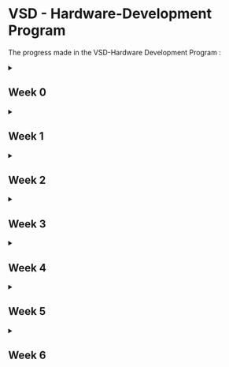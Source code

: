 # VSD - Hardware-Development Program
The progress made in the VSD-Hardware Development Program :
<details>
     <summary>
          <h2 id = 'Week 0'>Week 0</h2>
     </summary>
     Installation in UBUNTU
     <h3>System Information</h3>
     <ol>
          <li>OS: Ubuntu 22.04<br></li>
          <li>RAM: 8 GB<br></li>
          <li>Storage: 40 GB<br></li>
     </ol>
     <h3>Yosys</h3>
     Commands to install Yosys are as follows:
     
     ```
     sudo apt-get update
     git clone https://github.com/YosysHQ/yosys.git
     cd yosys
     sudo apt install make
     sudo apt-get install build-essential clang bison flex \
               libreadline-dev gawk tcl-dev libffi-dev git \
               graphviz xdot pkg-config python3 libboost-system-dev \
               libboost-python-dev libboost-filesystem-dev zlib1g-dev
     make config-gcc
     make 
     sudo make install
     ```

Successful installation of Yosys:
![yosys](https://github.com/SRINETHIR/Hardware-Design/assets/141196086/e9448497-7562-479f-b50e-dd6982d35ef0) 

<h3>GTKWave</h3>
Commands to install GTKWave are as follows:

```
sudo apt-get update
sudo apt install gtkwave
```

Successful installation of Gtkwave:
![GTKwave](https://github.com/SRINETHIR/Hardware-Design/assets/141196086/8808c5c5-11b5-448b-956a-29be9d0e0950)


<h3>iverilog</h3>
Commands to install iverilog are as follows:

```
sudo apt-get update
sudo apt-get install iverilog
```

Successful installation of iverilog:
![iverilog](https://github.com/SRINETHIR/Hardware-Design/assets/141196086/5835b475-6784-426a-aefa-0f1f47c2b5b8)

</details>

<details>
     <summary>
          <h2 id = 'Week 1'>Week 1</h2>
     </summary>
     <h3>Day 1</h3>
     
____

Stimulation of a 2x1 MUX using iverilog and synthesis of the MUX is done using Yosys. The simulation results of the MUX is plotted with a tool called gtkwave. Gtkwave tools use the vcd (value changing dump) file to get the simulation results.
<details>
     <summary>
          <h4 id = 'Simulation'>Simulation</h4>
     </summary>
     
Commands to simulate the RTL Design and plot it
     
     
```
iverilog  <name of verilog file: good_mux.v> <Name of the test bench: tb_good_mux.v>
./a.out
gtkwave <Nmae of vcd file: tb_good_mux.vcd>
```

<h4>iverilog</h4>

![1_good_mux_iverilog](https://github.com/SRINETHIR/Hardware-Design/assets/141196086/72636cbd-8991-42b1-a415-6faf9854598e)

<h4>gtkwave</h4>

![2_good_mux_gtkwave](https://github.com/SRINETHIR/Hardware-Design/assets/141196086/256eb1a8-8b87-4e63-9669-5dd08749d3e9)

</details>

<details>
     <summary>
          <h4 id = 'Synthesis'>Synthesis</h4>
     </summary>

<h4>Synthesis using Yosys</h4>
Yosys is a synthesizer used to convert the RTL Design to a netlist.<br>
Commands to synthesize and generate the netlist.

```
read_liberty -lib <path to .lib file>
read_verilog <Verilog file name>
synth -top <module name that has to be synthesised>
abc -liberty <path to .lib file>
```

Synthesized design of the good mux

![3_logic design good mux](https://github.com/SRINETHIR/Hardware-Design/assets/141196086/4c5bb1c7-cd8f-44f0-a31a-32185190d91c)

Commands to generate the netlist of good mux

```
write_verilog <name of the netlist to be generated.v>
write_verilog -noattr <name of the netlist to be generated.v>
```

![4_netlist good mux](https://github.com/SRINETHIR/Hardware-Design/assets/141196086/7e9bb20d-2b28-4fbd-9b08-d78a98e7c58f)

</details>

<h3>Day 2</h3>

____

Synthesis of multimodule file – with 2 submodules.<br><br>
Synthesis is important at the submodule level for 2 major reasons:
<ol>
          <li>When there is a presence of multiple instantiations of the same component, then the module is synthesized a single time and replicated multiple times in the top and need not be synthesized multiple times. Hence, this helps to save time.<br></li>
          <li>Dive and conquer – A massive device is divided into small units and given to the synthesizer tool which gives out the optimized netlist which is then placed together on the top layer. <br></li>
 </ol>

Hierarchical design – the design is constituted of submodules and the hierarchy is preserved

<details>
     <summary>
          <h4 id = 'Synthesis of Multiple Modules'> Synthesis of Multiple Modules <h4>
     </summary>

Commands used to Synthesize multiple modules hierarchical design:

```
read_liberty -lib <path to the .lib file>
read_verilog <name of the Verilog file>
synth_top <name given>
abc -liberty <path to the .lib file>
show <name given>
```

Hierarchical design generated 

![5_multimodule synth](https://github.com/SRINETHIR/Hardware-Design/assets/141196086/4af7455b-d730-44f8-bc94-60155dc21db0)

Generating a netlist for the hierarchical design

Command to generate the netlist of the hierarchical design
```
write_verilog -noattr <name given>
!vim <name given>
```

Netlist 

![6_multimodule netlist](https://github.com/SRINETHIR/Hardware-Design/assets/141196086/9c23125b-a53e-4afa-8211-5e877a468f8c)

</details>

<details>
     <summary>
          <h4 id = 'Synthesizing flattened multiple module'> Synthesizing flattened multiple module <h4>
     </summary>

Flattened design generation
Commands to flatten the design generated

```
flatten
show
```
Flattened Design:

![7_multimoduled_flatten](https://github.com/SRINETHIR/Hardware-Design/assets/141196086/73506e63-c6d9-496d-825b-7c77b8ebe9ed)

Commands to flatten and generate the flattened netlist

```
write_verilog -noattr <given name: multiple_modules_flat.v>
!vim <given name: multiple_modules_flat.v>
```

Flattened netlist

![7_multimoduled_flatten_netlist](https://github.com/SRINETHIR/Hardware-Design/assets/141196086/b708604b-18b3-4569-8941-2ba31cbfcae5)

</details>

<details>
     <summary>
          <h4 id = 'Sub module level synthesis'> Sub module level synthesis <h4>
     </summary>

Commands to synthesized design of sub-module:

```
read_liberty -lib <path to .lib file>
read_verilog <name of the verilog file>
synth -top sub_module1
abc -liberty  <path to .lib file>
show
```

Generated design of the submodule:

![8_submodule1_design](https://github.com/SRINETHIR/Hardware-Design/assets/141196086/a7b831aa-d032-4104-b5b8-19bd874fbb09)


</details>

<details>
     <summary>
          <h4 id = 'Simulation of Asynchronous reset'> Simulation of Asynchronous reset <h4>
     </summary>

Commands to simulate Asynchronous reset:

```
iverilog <Name of Verilog file: dff_asyncres.v Name of testbench: tb_dff_asyncres.v>
./a.out
gtkwave <Name of the vcd file: tb_dff_asyncres.vcd>

```

Plot for the simulation of Asynchronous reset:

![4_dff_asyncres_simulation](https://github.com/SRINETHIR/Hardware-Design/assets/141196086/6a07bf59-f8be-4366-a41e-2c72ee9fffa0)

</details>

<details>
     <summary>
          <h4 id = 'Simulation of Asynchronous set'> Simulation of Asynchronous set <h4>
     </summary>

Commands to simulate Asynchronous set:

```
iverilog <Name of Verilog file: dff_async_set.v Name of testbench: tb_dff_async_set.v>
./a.out
gtkwave <Name of the vcd file: tb_dff_async_set.vcd>

```

Plot for the simulation of the Asynchronous set:

![5_dff_async_set_simulation](https://github.com/SRINETHIR/Hardware-Design/assets/141196086/ff1f1381-111f-4fef-90d4-f0d0110a2a8e)

</details>

<details>
     <summary>
          <h4 id = 'Simulation of Synchronous reset'> Simulation of Synchronous reset <h4>
     </summary>

Commands to simulate Synchronous reset:

```
iverilog <Name of Verilog file: dff_syncres.v Name of testbench: tb_dff_syncres.v>
./a.out
gtkwave <Name of the vcd file: tb_dff_syncres.vcd>

```

Plot for the simulation of the Synchronous reset:

![6_dff_syncres_simulation](https://github.com/SRINETHIR/Hardware-Design/assets/141196086/85e9a1ee-7b5d-414d-8184-e25ed0ec8882)

</details>

<details>
     <summary>
          <h4 id = 'Synthesis of Asynchronous reset'> Synthesis of Asynchronous reset <h4>
     </summary>

Commands to simulate Asynchronous reset:

```
read_liberty <path to .lib file>
read_verilog -lib <name of Verilog file: dff_asyncres.v>
synth -top <Name given: dff_asyncres>
dfflibmap -liberty <path to .lib file>
abc -liberty <path to .lib file>
show

```

Design of the Asynchronous reset:

![1_dff_asyncres](https://github.com/SRINETHIR/Hardware-Design/assets/141196086/a304689a-b89e-46e6-a3df-51751f72f5a9)

</details>

<details>
     <summary>
          <h4 id = 'Synthesis of Asynchronous set'> Synthesis of Asynchronous set <h4>
     </summary>

Commands to simulate Asynchronous set:

```
read_liberty <path to .lib file>
read_verilog  -lib <name of Verilog file: dff_async_set.v>
synth -top <Name given: dff_async_set.v >
dfflibmap -liberty <path to .lib file>
abc -liberty <path to .lib file>
show

```

Design of the Asynchronous set:

![2_dff_async_set](https://github.com/SRINETHIR/Hardware-Design/assets/141196086/fd083ad5-5e68-4301-a5d9-03fde722f728)

</details>


<details>
     <summary>
          <h4 id = 'Synthesis of Synchronous reset'> Synthesis of Synchronous reset <h4>
     </summary>

Commands to simulate Synchronous reset:

```
read_liberty <path to .lib file>
read_verilog  -lib <name of Verilog file: dff_async_set.v>
synth -top <Name given: dff_async_set.v >
dfflibmap -liberty <path to .lib file>
abc -liberty <path to .lib file>
show

```

Design of the Synchronous reset:

![3_dff_syncres](https://github.com/SRINETHIR/Hardware-Design/assets/141196086/1bfcc4be-6d3b-4628-8d5c-d3347ff453e3)

</details>
</details>

<details>
     <summary>
          <h2 id = 'Week 2'>Week 2</h2>
     </summary>
          
<h3>Day 3</h3>
     
____

Any logic can be optimized to save the design's power and area. The logic available is generally combinational or sequential based on the components used. Techniques used to optimize combinational logic include constant propagation and boolean logic optimization techniques like K Map and Quine McKlusky.
<br>
<br>
<ol>
     <li> Constant Propagation (direct optimizarion) <br></li>
     <li> Boolean logic optimization <br></li>
     <ul>
          <li> K -Map </li>
          <li> Quine Mcklusky </li>
     </ul>
     </ol>
The sequential logic optimization techniques are majorly divided into Basic and advanced. Sequential constant propagation is one of the basic sequential logic optimizations. Whereas the advanced sequential logic optimization includes state optimization, retiring, and sequential logic cloning.
<br>
<ol>
     <li> Basic sequential logic optimization <br></li>
     <ul>
          <li> Sequential constant propagation - the flop always propagates a constant called the sequential propagation constant when the clock is also involved. </li>
     </ul>
     <li> Advanced sequential logic optimization <br></li>
     <ul>
          <li> State Optimization - Optimization of unused states </li>
          <li> Retiming - Splitting and pushing the combinational logic to decrease timings and increase the frequency. </li>
          <li> Sequential logic cloning - Physical aware synthesis to obtain an optimized floor plan. </li>
     </ul>
     </ol>

<details>
     <summary>
          <h4 id = 'Optimization of opt_check.v'> Optimization of opt_check.v <h4>
     </summary>

Commands to optimize opt_check.v:

```
yosys
read_liberty -lib <path to .lib file>
read_verilog <Name of Verilog file: opt_check.v>
synth -top <Given name: opt_check>
opt_clean -purge
abc -liberty <path to .lib file> 
show

```

Design of optimized opt_check.v:

![1_opt_check](https://github.com/SRINETHIR/Hardware-Design/assets/141196086/87a089aa-0d71-498f-9cb5-9d48bcaab02b)

The design of the opt_check is optimized by only using a 2 input and gate.

</details>

<details>
     <summary>
          <h4 id = 'Optimization of opt_check2.v'> Optimization of opt_check2.v <h4>
     </summary>

Commands to optimize opt_check2.v:

```
yosys
read_liberty -lib <path to .lib file>
read_verilog <Name of Verilog file: opt_check2.v>
synth -top <Given name: opt_check2>
opt_clean -purge
abc -liberty <path to .lib file> 
show

```

Design of optimized opt_check2.v:

![2_opt_check2](https://github.com/SRINETHIR/Hardware-Design/assets/141196086/5528b3f4-1398-48ba-a94f-f60a88a2f339)

The design of the opt_check2 is optimized by only using a 2 input or gate.


</details>

<details>
     <summary>
          <h4 id = 'Optimization of opt_check3.v'> Optimization of opt_check3.v <h4>
     </summary>

Commands to optimize opt_check3.v:

```
yosys
read_liberty -lib <path to .lib file>
read_verilog <Name of Verilog file: opt_check3.v>
synth -top <Given name: opt_check3>
opt_clean -purge
abc -liberty <path to .lib file> 
show

```

Design of optimized opt_check3.v:

![3_opt_check3](https://github.com/SRINETHIR/Hardware-Design/assets/141196086/7a5abb34-f41c-4723-bf93-67cfe91d6da9)

The design of the opt_check3 is optimized by only using a 3 input and gate.

</details>

<details>
     <summary>
          <h4 id = 'Optimization of opt_check4.v'> Optimization of opt_check4.v <h4>
     </summary>

Commands to optimize opt_check4.v:

```
yosys
read_liberty -lib <path to .lib file>
read_verilog <Name of Verilog file: opt_check4.v>
synth -top <Given name: opt_check4>
opt_clean -purge
abc -liberty <path to .lib file> 
show

```

Design of optimized opt_check4.v:

![4_opt_check4](https://github.com/SRINETHIR/Hardware-Design/assets/141196086/7aba50b4-62fb-46ca-93ca-7bcb2dcd83eb)

The design of the opt_check4 is optimized by only using a 2-input xor gate.

</details>

<details>
     <summary>
          <h4 id = 'Optimization of multiple_module_opt.v'> Optimization of multiple_module_opt.v <h4>
     </summary>

Commands to optimize multiple_module_opt.v:

```
yosys
read_liberty -lib <path to .lib file>
read_verilog <Name of Verilog file: multiple_module_opt.v>
synth -top <Given name: multiple_module_opt>
flatten
opt_clean -purge
abc -liberty <path to .lib file> 
show

```

Design of optimized multiple_module_opt.v:

![5_multiple_module_opt](https://github.com/SRINETHIR/Hardware-Design/assets/141196086/70938d69-d6de-443e-9604-e5e098e9de3b)

The design of the multiple_module_opt is optimized by only using a 2-input and gate and or gate.

</details>

<details>
     <summary>
          <h4 id = 'Optimization of multiple_module_opt2.v'> Optimization of multiple_module_opt2.v <h4>
     </summary>

Commands to optimize multiple_module_opt2.v:

```
yosys
read_liberty -lib <path to .lib file>
read_verilog <Name of Verilog file: multiple_module_opt2.v>
synth -top <Given name: multiple_module_opt2>
flatten
opt_clean -purge
abc -liberty <path to .lib file> 
show

```

Design of optimized multiple_module_opt2.v:

![6_multiple_module_opt2](https://github.com/SRINETHIR/Hardware-Design/assets/141196086/97e9eba5-b9a6-4997-8193-b35f87fbadf3)

The design of the multiple_module_opt2 is optimized by using no standard cells.

</details>

<details>
     <summary>
          <h4 id = 'Simulation of optimized dff_const1.v'> Simulation of optimized dff_const1.v <h4>
     </summary>

Commands to Simulation of optimized dff_const1.v:

```
iverilog <Name of verilog file: dff_const1.v Name of testbench: tb_dff_const1.v>
./a.out
gtkwave <Nmae of vcd file: tb_dff_const1.vcd>

```

Plot of optimized dff_const1.v:
From the plot, we can see that once the reset is low, Q waits for the next rising edge of the clock to change.

![1_simulation_const1](https://github.com/SRINETHIR/Hardware-Design/assets/141196086/5f2bb628-e43c-4624-a822-14066ab676dd)

</details>

<details>
     <summary>
          <h4 id = 'Synthesis of optimized dff_const1.v'> Synthesis of optimized dff_const1.v <h4>
     </summary>

Commands to Synthesis of optimized dff_const1.v:

```
yosys
read_liberty -lib <path to .lib file>
read_verilog <Name of verilog file: dff_const1.v>
synth -top <Given name: dff_const1>
dfflibmap -liberty <path to .lib file>
abc -liberty <path to .lib file>
show

```

Design of optimized dff_const1.v:

![2_synthesis_const1](https://github.com/SRINETHIR/Hardware-Design/assets/141196086/0bbb9afc-93ad-488e-a0ee-bd94a565fc04)

</details>

<details>
     <summary>
          <h4 id = 'Simulation of optimized dff_const2.v'> Simulation of optimized dff_const2.v <h4>
     </summary>

Commands to Simulation of optimized dff_const2.v:

```
iverilog <Name of verilog file: dff_const2.v Name of testbench: tb_dff_const2.v>
./a.out
gtkwave <Nmae of vcd file: tb_dff_const2.vcd>

```

Plot of optimized dff_const2.v:
From the plot, we can see that remains high regardless of the changes in reset and clock. This is because the clock has no rising edge once the reset goes low from high.

![3_simulation_const2](https://github.com/SRINETHIR/Hardware-Design/assets/141196086/c3d4f977-925c-4252-a4b0-24c73549bbc6)

</details>

<details>
     <summary>
          <h4 id = 'Synthesis of optimized dff_const2.v'> Synthesis of optimized dff_const2.v <h4>
     </summary>

Commands to Synthesis of optimized dff_const2.v:

```
yosys
read_liberty -lib <path to .lib file>
read_verilog <Name of verilog file: dff_const2.v>
synth -top <Given name: dff_const2>
dfflibmap -liberty <path to .lib file>
abc -liberty <path to .lib file>
show

```

Design of optimized dff_const2.v:

![4_synthesis_const2](https://github.com/SRINETHIR/Hardware-Design/assets/141196086/7368ceeb-6cfe-44ea-888f-99857b97b79c)

</details>

<details>
     <summary>
          <h4 id = 'Simulation of optimized dff_const3.v'> Simulation of optimized dff_const3.v <h4>
     </summary>

Commands to Simulation of optimized dff_const3.v:

```
iverilog <Name of verilog file: dff_const3.v Name of testbench: tb_dff_const3.v>
./a.out
gtkwave <Nmae of vcd file: tb_dff_const3.vcd>

```

Plot of optimized dff_const3.v:
From the plot, we can infer that Q does not follow Q1 directly. In the rising edge of the clock, Q1 takes some delay(Tcq) hence the high signal of Q1 is detected lately resulting in Q becoming high in the next rising edge of the clock. Due to this there is an instantaneous drop of the signal Q.

![1_simulation_const3](https://github.com/SRINETHIR/Hardware-Design/assets/141196086/d9ed5d0f-dd4b-40fd-82ed-2205e94c03a0)

</details>

<details>
     <summary>
          <h4 id = 'Synthesis of optimized dff_const3.v'> Synthesis of optimized dff_const3.v <h4>
     </summary>

Commands to Synthesis of optimized dff_const3.v:

```
yosys
read_liberty -lib <path to .lib file>
read_verilog <Name of verilog file: dff_const3.v>
synth -top <Given name: dff_const3>
dfflibmap -liberty <path to .lib file>
abc -liberty <path to .lib file>
show

```

Design of optimized dff_const3.v:

![2_synthesis_const3](https://github.com/SRINETHIR/Hardware-Design/assets/141196086/c80cbf9d-272f-4d85-8b54-cd38a6c5d5ff)

</details>

<details>
     <summary>
          <h4 id = 'Simulation of optimized dff_const4.v'> Simulation of optimized dff_const4.v <h4>
     </summary>

Commands to Simulation of optimized dff_const4.v:

```
iverilog <Name of verilog file: dff_const4.v Name of testbench: tb_dff_const4.v>
./a.out
gtkwave <Nmae of vcd file: tb_dff_const4.vcd>

```

Plot of optimized dff_const4.v:
From the plot we can infer the Q and Q1 both remain high regardless of  clock and reset.

![3_simulation_const4](https://github.com/SRINETHIR/Hardware-Design/assets/141196086/bdfcc35d-3123-439f-b476-a1a5c186d055)

</details>

<details>
     <summary>
          <h4 id = 'Synthesis of optimized dff_const4.v'> Synthesis of optimized dff_const4.v <h4>
     </summary>

Commands to Synthesis of optimized dff_const4.v:

```
yosys
read_liberty -lib <path to .lib file>
read_verilog <Name of verilog file: dff_const4.v>
synth -top <Given name: dff_const4>
dfflibmap -liberty <path to .lib file>
abc -liberty <path to .lib file>
show

```

Design of optimized dff_const4.v:

![4_synthesis_const4](https://github.com/SRINETHIR/Hardware-Design/assets/141196086/63313dcc-137d-4cb6-98a3-21f9ce44fa96)

</details>

<details>
     <summary>
          <h4 id = 'Simulation of optimized dff_const5.v'> Simulation of optimized dff_const5.v <h4>
     </summary>

Commands to Simulation of optimized dff_const5.v:

```
iverilog <Name of verilog file: dff_const5.v Name of testbench: tb_dff_const5.v>
./a.out
gtkwave <Nmae of vcd file: tb_dff_const5.vcd>

```

Plot of optimized dff_const5.v:
From the plot, we can infer that Q1 becomes high from low as soon as the reset goes low from high. Q follows Q1 in the next rising edge of the clock.

![1_Simulation_const5](https://github.com/SRINETHIR/Hardware-Design/assets/141196086/90afcfaf-057e-489c-b087-0610e043d425)

</details>

<details>
     <summary>
          <h4 id = 'Synthesis of optimized dff_const5.v'> Synthesis of optimized dff_const5.v <h4>
     </summary>

Commands to Synthesis of optimized dff_const5.v:

```
yosys
read_liberty -lib <path to .lib file>
read_verilog <Name of verilog file: dff_const5.v>
synth -top <Given name: dff_const5>
dfflibmap -liberty <path to .lib file>
abc -liberty <path to .lib file>
show

```

Design of optimized dff_const5.v:
The design is optimized in such a way that it uses only one flipflop. We can see that only the last bit of the counter toggles and hence only one flipflop is used. The unused bits are completely optimized without using flipflop as it is not related to the primary inputs. Used output - count[0].

![2_Synthesis_const5](https://github.com/SRINETHIR/Hardware-Design/assets/141196086/ec72b940-b1b0-445d-a439-42e4e66eecaa)

</details>

<details>
     <summary>
          <h4 id = 'Synthesis of optimized counter_opt.v'> Synthesis of optimized counter_opt.v <h4>
     </summary>

Commands to Synthesis of optimized counter_opt.v:

```
yosys
read_liberty -lib <path to .lib file>
read_verilog <Name of verilog file: counter_opt.v>
synth -top <Given name: counter_opt>
dfflibmap -liberty <path to .lib file>
abc -liberty <path to .lib file>
show

```

Design of optimized counter_opt.v:
All the 3 flipflops are used and the optimized design is shown below

![1_sysnthesis_counteropt](https://github.com/SRINETHIR/Hardware-Design/assets/141196086/8ebe1e29-c2ca-4fbf-8835-9fc9966dd03b)

</details>

<details>
     <summary>
          <h4 id = 'Synthesis of optimized counter_opt2.v'> Synthesis of optimized counter_opt2.v <h4>
     </summary>

Commands to Synthesis of optimized counter_opt2.v:

```
yosys
read_liberty -lib <path to .lib file>
read_verilog <Name of verilog file: counter_opt2.v>
synth -top <Given name: counter_opt>
dfflibmap -liberty <path to .lib file>
abc -liberty <path to .lib file>
show

```

Design of optimized counter_opt2.v:

![2_sysnthesis_counteropt2](https://github.com/SRINETHIR/Hardware-Design/assets/141196086/96b5f583-e58c-4980-860c-850c27af60b9)

</details>

<h3>Day 4</h3>
     
____


GLS is a gate-level stimulus. A single testbench will align for both a design and a netlist.
GLS is used to check the logical correctness of a design after the synthesis. GLS used here don't consider delay annotations but generally, it is made sure that the timing of the design is met. The meaning of and, or and many other keywords used in the netlist is mentioned in the gate-level verilog models. GLS is used to verify the functionality of the design.
<br>
<br>
There are many reasons to verify the functionality of the design. One of the major reasons is synthesis and simulation mismatch.
Synthesis and simulation mismatch is mainly due to:
<ol>
     <li> Missing sensitivity test </li>
     <li> Blocking vs Non - Blocking assignments </li>
     <li> Non standard verilog coding </li>
</ol>

Due to this kind of mismatch in the network in synthesis and simulation, it is important to run GLS (Gate Level Synthesis) and match the expected outputs in the simulation. It had to be made sure that there is no synthesis - simulation mismatch due to the various above mentioned reasons.

<details>
     <summary>
          <h4 id = 'RTL Simulation of ternary_operator_mux.v'> RTL Simulation of ternary_operator_mux.v <h4>
     </summary>

Commands to RTL Simulation of ternary_operator_mux.v:

```
iverilog <Name of Verilog file: ternary_operator_mux.v> <Nmae of test bench: tb_ternary_operator_mux.v>
./a.out
gtkwave tb_ternary_operator_mux.vdc

```

Plot of RTL simulated ternary_operator_mux.v:
The plot depicts a 2x1 Mux. That is the output y takes the value of i0 when the select is low and the output y takes the value of i1 when the select is high.

![1_ternaryoperator_rtlsimulation](https://github.com/SRINETHIR/Hardware-Design/assets/141196086/92d12933-f0ed-49d4-b049-7091e19f0743)

</details>

<details>
     <summary>
          <h4 id = 'Synthesis of ternary_operator_mux.v'> Synthesis of ternary_operator_mux.v <h4>
     </summary>

Commands to Synthesis of ternary_operator_mux.v:

```
yosys
read_liberty <path to .lib file>
read_verilog <name of Verilog file: ternary_operator_mux.v>
synth -top <Given name: ternary_operator_mux>
abc -liberty <path to .lib file>
write_verilog -noattr <name of netlist: ternary_operator_mux_net.v>
show

```

Design of ternary_operator_mux.v:

![2_ternaryoperator_design](https://github.com/SRINETHIR/Hardware-Design/assets/141196086/9fd54f5f-2e67-4a06-87a5-591cae3f03de)

Generated netlist of ternary_operator_mux.v

![3_netlist_ternaryoperator](https://github.com/SRINETHIR/Hardware-Design/assets/141196086/68a3a65d-4ef3-401e-960c-5288c22c16ba)

</details>

<details>
     <summary>
          <h4 id = 'GLS Simulation of ternary_operator_mux.v'> GLS Simulation of ternary_operator_mux.v <h4>
     </summary>

Commands to GLS Simulation of ternary_operator_mux.v:

```
iverilog <Path to primitives.v file > <Path to sky130_fd_sc_hd__tt_025C_1v80.lib> <Name of netlist: ternary_operator_mux_net.v> <Name of testbench: tb_ternary_operator_mux.v>
./a.out
gtkwave tb_ternary_operator_mux.vdc

```

The plot of GLS simulated ternary_operator_mux.v:
We can observe the mismatch in the simulation.

![4_ternaryoperator_GLSsimulation](https://github.com/SRINETHIR/Hardware-Design/assets/141196086/e792915d-f8eb-4a56-a88c-5c344097578c)

</details>

<details>
     <summary>
          <h4 id = 'RTL Simulation of bad_mux.v'> RTL Simulation of bad_mux.v <h4>
     </summary>

Commands to RTL Simulation of bad_mux.v:

```
iverilog <Name of verilog file: bad_mux.v> <Name of testbench: tb_bad_mux.v>
./a.out
gtkwave <tb_bad_mux.vcd> 

```

Plot of RTL simulated bad_mux.v:

![1_RTLsimulation_badmux](https://github.com/SRINETHIR/Hardware-Design/assets/141196086/15b81bfc-5eb0-45f3-9e97-96e4a7092b90)

</details>

<details>
     <summary>
          <h4 id = 'Synthesis of bad_mux.v'> Synthesis of bad_mux.v <h4>
     </summary>

Commands to Synthesis of bad_mux.v:

```
yosys
read_liberty <path to .lib file>
read_verilog <name of Verilog file: bad_mux.v>
synth -top <Given name: bad_mux>
abc -liberty <path to .lib file>
write_verilog -noattr <name of netlist: bad_mux_net.v>
show

```

Design of bad_mux.v:

![2_synthesis_badmux](https://github.com/SRINETHIR/Hardware-Design/assets/141196086/5d3493fb-d6ba-4ad1-8767-3af8d9a240dd)

Generated netlist of bad_mux.v

![3_netlist_badmux](https://github.com/SRINETHIR/Hardware-Design/assets/141196086/fcdce4fa-284f-41cd-8f86-7d0973e63e85)

</details>

<details>
     <summary>
          <h4 id = 'GLS Simulation of bad_mux.v'> GLS Simulation of bad_mux.v <h4>
     </summary>

Commands to GLS Simulation of bad_mux.v:

```
iverilog <Path to primitives.v file > <Path to sky130_fd_sc_hd__tt_025C_1v80.lib> <Name of netlist: bad_mux_net.v> <Name of testbench: tb_bad_mux.v>
./a.out
gtkwave tb_bad_mux.vdc

```

The plot of GLS simulated bad_mux.v:

![4_GLSsimulation_badmux](https://github.com/SRINETHIR/Hardware-Design/assets/141196086/c274a043-484a-4b72-bc9d-951748854705)

</details>


<details>
     <summary>
          <h4 id = 'RTL Simulation of blocking_caveat.v'> RTL Simulation of blocking_caveat.v <h4>
     </summary>

Commands to RTL Simulation of blocking_caveat.v:

```
iverilog <Name of verilog file: blocking_caveat.v> <Name of testbench: tb_blocking_caveat.v>
./a.out
gtkwave <tb_blocking_caveat.vcd> 

```

The plot of RTL simulated blocking_caveat.v:
From the plot we can see that, it acts like a flop as d takes the previous value and not the current evaluated value.

![1_RTL_simulation](https://github.com/SRINETHIR/Hardware-Design/assets/141196086/63b11c84-d295-4f26-aaf3-6f5ca71484b8)

</details>

<details>
     <summary>
          <h4 id = 'Synthesis of blocking_caveat.v'> Synthesis of blocking_caveat.v <h4>
     </summary>

Commands to Synthesis of blocking_caveat.v:

```
yosys
read_liberty <path to .lib file>
read_verilog <name of Verilog file: blocking_caveat.v>
synth -top <Given name: blocking_caveat>
abc -liberty <path to .lib file>
write_verilog -noattr <name of netlist: blocking_caveat _net.v>
show

```

Design of blocking_caveat.v:

![2_synthesis](https://github.com/SRINETHIR/Hardware-Design/assets/141196086/a35e671b-4702-4e36-ad07-205db1c3d899)

Generated netlist of blocking_caveat.v

![3_netlist](https://github.com/SRINETHIR/Hardware-Design/assets/141196086/f2fcf81c-9742-429f-ab37-27b74feee757)

</details>

<details>
     <summary>
          <h4 id = 'GLS Simulation blocking_caveat.v'> GLS Simulation of blocking_caveat.v <h4>
     </summary>

Commands to GLS Simulation of blocking_caveat.v:

```
iverilog <Path to primitives.v file > <Path to sky130_fd_sc_hd__tt_025C_1v80.lib> <Name of netlist: blocking_caveat _net.v> <Name of testbench: tb_ blocking_caveat .v>
./a.out
gtkwave tb_ blocking_caveat.vdc

```

The plot of GLS simulated blocking_caveat.v:
The correct plot can be seen as it takes the current value of d.

![4_GLS_simulation](https://github.com/SRINETHIR/Hardware-Design/assets/141196086/5bbeb91a-1948-46fe-a857-4a0e0fa47960)

</details>

</details>

<details>
     <summary>
          <h2 id = 'Week 3'>Week 3</h2>
     </summary>

<h3>What is RISC V? </h3>
     
____

RISC V stands for reduced instruction set computing – five, an open standard instruction set architecture (ISA). RISC V is a 32-bit processor with 31 general-purpose registers. RISC V has a highly optimized set of instructions for high efficiency and performance. RISC V is also highly portable, flexible, and compatible.

<h3> Piplining </h3>

____

Pipelining subdivides a single-cycle processor into five pipeline stages. Hence, Five instructions can be executed simultaneously, one in each stage. Since, each stage has only one – fifth of the entire logic, the clock frequency is approximately five times faster.

![risc](https://github.com/SRINETHIR/Hardware-Design/assets/141196086/a669e8f9-8fb3-48d1-8555-4e1ca4d893bf)

The pipelining stages of the architecture are:
<br>
<ol>
<li> Instruction fetch - the instruction to be executed next is fetched from memory. The instruction is retrieved from the address in the program counter (PC), and the PC is then incremented to point to the next instruction.</li><br>
<li> Decode - the fetched instruction is decoded to determine what actions are required. The opcode (operation code) and operands are identified.</li><br>
<li> Execute - the actual computation specified by the instruction is performed. For arithmetic and logic operations, the ALU (Arithmetic Logic Unit) is used.</li><br>
<li> Memory Access – Memory operations are handled in this stage. Data is read from the memory and placed in the register.</li><br>
<li> Write Back - the result is written back to the appropriate register in the register file.</li><br>
</ol>

<details>
     <summary>
          <h4 id = 'Basic of C'> Basic of C <h4>
     </summary>

Code to install leafpad editor

```
sudo snap install leafpad
```
The snippet for commands are used to open the leafpad editor, compile and run the written program 
```
leafpad <Given name of the C file – sum1ton.c> &
gcc <Name of the C file – sum1ton.c>
./a.out
```
C Program that is written in the Leafpad editor

![1_sum1ton_prgm](https://github.com/SRINETHIR/Hardware-Design/assets/141196086/8d1223d6-121a-4710-bfbe-bececc7c96bd)

Output of the C program written 

![2_output_prgm](https://github.com/SRINETHIR/Hardware-Design/assets/141196086/e3e87a48-9ecc-4b1f-9195-6c90c89583a5)
     
</details>


<details>
     <summary>
          <h4 id = 'RISC - V based lab'> RISC - V based lab <h4>
     </summary>

Compiling a C program with a RISC V compiler

The command to display the C code in the terminal is the cat command:
```
cat <Name of the C file: sum1ton.c>
```

![abc](https://github.com/SRINETHIR/Hardware-Design/assets/141196086/f6b09cf0-8ca0-4e17-88fe-bed500a7e537)

<h2> -O1 optimization of the code </h2>

Command to compile the C program with the RISC V compiler

```
riscv64-unknown-elf-gcc -O1 -mabi=lp64 -march=rv64i -o <Output file name: sum1ton.o> <Input C source file: sum1ton.c>

```
![4_file_generated](https://github.com/SRINETHIR/Hardware-Design/assets/141196086/cbf0dbd0-b435-42ff-9f9e-16c8fbbfa6c1)

Checking if the output file (sum1ton.o) is created after compiling
```
ls -ltr <Output file name: sum1ton.o>
```
![abc](https://github.com/SRINETHIR/Hardware-Design/assets/141196086/0c86c2eb-40c1-4dec-8795-659dbaca09f7)

To see the assembly-level language, the assembly code is a byte addressing the following command is used.

```
riscv64-unknown-elf-objdump -d <Output file name: sum1ton.o>
riscv64-unknown-elf-objdump -d <Output file name: sum1ton.o> | less
/main
```
The number of instructions that are present in the main function with O1 optimization:

(101bc-10184)/4 = E<br>
Decimal (E) = 14

14 instructions of the main function

![5_assemblycode_O1](https://github.com/SRINETHIR/Hardware-Design/assets/141196086/2aa760e8-8c26-4731-afc5-73bbb4d9ee94)

<h2> -Ofast optimization of the code </h2>

The number of instructions is reduced with increased speed by the following code with Ofast optimization(Maximum optimization):

```
riscv64-unknown-elf-gcc -Ofast -mabi=lp64 -march=rv64i -o <Output file name: sum1ton.o> <Input C source file: sum1ton.c>
riscv64-unknown-elf-objdump -d <Output file name: sum1ton.o> | less
/main
```

![xyz](https://github.com/SRINETHIR/Hardware-Design/assets/141196086/345f3d98-a4a6-4020-b5e3-4f4307026bca)

Assembly language for reduced instruction set with increased speed.<br>
The number of instructions that are present in the main function with Ofast optimization:

(100dc-100b0)/4 = B<br>
Decimal (B) = 11<br>
11 instructions of the main function

![6_assemblycode_Ofast](https://github.com/SRINETHIR/Hardware-Design/assets/141196086/515df89c-c430-46e2-b453-3524fb98781d)

From the above observation, we can infer that the number of instructions changes as we use different optimization flags. We can see that the Ofast optimization flag (11 instructions) has fewer instructions than when the O1 optimization flag (14 instructions) is used.<br>

`/main` is used to locate the main function of the C program.<br><br>
`riscv64-unknown-elf-gcc` - risc64 indicates the architecture.<br><br>
`elf` - elf is the executable and linkable format is the file format which is generally used for executable files.<br><br>
`lp64` - Indicates that the system uses 64-bit architecture with long integer and pointer.<br><br>
`rv64i` - i stands for interger in 64 bit RISC V.<br>

**General Optimization flags:**

> ` -O1 ` -  This is the optimization flag. This compilation flag optimizes the code without greatly affecting the compilation time. It reduces the code size and improves performance without significantly increasing compilation time. It maintains the speed between space and the speed of the code.
> <br>
> <br>
> ` -Ofast `: The Ofast flag is for maximum code optimization.
> <br>
> <br>
> ` -O0 `: This is the default no-optimization state.
> <br>
> <br>
> ` -O2 `: This is a higher level of optimization. It helps to look for a balance between the compilation time and the run time performance.
> <br>
> <br>
>  ` -O3 `: This is the maximum optimization that involves maximum and aggressive optimization. Try to achieve the ideal performance with compilation time lesser than the execution speed.
> <br>
> <br>
> ` Os `: This flag is used to optimize the code size by reducing the code size, which is useful for efficient memory usage.
  
Command to run the program with RISC V compiler and to execute the program to get the output
```
riscv64-unknown-elf-gcc -Ofast -mabi=lp64 -march=rv64i -o <Output file name: sum1ton.o> <Input C source file: sum1ton.c>
spike pk <Name of the output file: sum1ton.o>

```
The output is displayed in the terminal

![1_risc_prgmoutput](https://github.com/SRINETHIR/Hardware-Design/assets/141196086/f0240a75-f979-46b1-aa43-155acabd8fd5)

Command to open the debugger to debug

```
spike -d pk <Name of the output file: sum1ton.o>

```
![1_degger](https://github.com/SRINETHIR/Hardware-Design/assets/141196086/a0a07eb4-e45e-4802-bb0c-7cdc00f61259)

Command to run the program counter to rum till a particular address
```
Until pc 0 <Memory location till which the program runs: 100b0>
```

![2_run](https://github.com/SRINETHIR/Hardware-Design/assets/141196086/cd738260-c45a-4408-9830-61000e8d39b8)

To view the contents of the register
```
reg 0 a2
```
![1_content](https://github.com/SRINETHIR/Hardware-Design/assets/141196086/65847b8d-afed-456d-a0ec-2faa7a44d373)

From the current instruction, if we want to run the next instruction, enter is being pressed. Once the enter key is pressed the debugger runs the next instruction.

![1](https://github.com/SRINETHIR/Hardware-Design/assets/141196086/a1367484-c30d-4e1c-b5ae-835f339370cc)

We can see from the above screenshot that a value of (0x7a) is moved to the register a2, and hence if we view the value content of the register a2 we can observe the value to be 0x7a.

![1](https://github.com/SRINETHIR/Hardware-Design/assets/141196086/7b532840-eb01-4453-b7cf-062891b6c6a3)

The command lui is load upper immediate which load the value to the destination register of the upper immediate where the upper immediate means the bits from 12 to 21 a2[31:12].

</details>

<details>
     <summary>
          <h4 id = 'Simulation of RISC V'> Simulation of RISC V <h4>
     </summary>

Commands to simulate RISC V
```
iverilog <Nmae of Verilog file: risc_v.v> <Name of testbench: risc_v_tb.v>
./a.out
gtkwave <Name of vcd file: risc_v.vcd>

```
![1_risc_simulationCommands](https://github.com/SRINETHIR/Hardware-Design/assets/141196086/15dea9e9-114a-47f1-b471-815b8f986c8a)

The memory address of each instruction is specified in the Verilog code of the RISC V and we can observe the output of the instructions in the respective memory locations.

![address](https://github.com/SRINETHIR/Hardware-Design/assets/141196086/7c7c0275-92d4-4cc8-bfc0-910fb381651b)


|  **Operation**  |  **Hardcoded ISA**  |  
|  :----:  |  :----:  |  
|  ADD R6, R2, R1  |  32'h02208300  |  
|  SUB R7, R1, R2  |  32'h02209380  |  
|  AND R8, R1, R3  |  32'h0230a400  |  
|  OR R9, R2, R5  |  32'h02513480  |  
|  XOR R10, R1, R4  |  32'h0240c500  |  
|  SLT R1, R2, R4  |  32'h02415580  |  
|  ADDI R12, R4, 5  |  32'h00520600  |  
|  BEQ R0, R0, 15  |  32'h00f00002  |  
|  SW R3, R1, 2  |  32'h00209181  |  
|  LW R13, R1, 2  |  32'h00208681  |  
|  SRL R16, R14, R2  |  32'h00271803  |
|  SLL R15, R1, R2  |  32'h00208783  |

The output waveform of simulated RISC V for each instruction is given below

----------------------------------------------------------------------------------------------------------------

1. **```ADD R6, R2, R1```**
   
   The ADD instruction is stored in the memory location 32'h02208300.<br>
   The ADD instruction is used to perform integer addition. It adds the values of two source registers and stores the result in a destination register.<br>
   <p align = "center"> R6 = R2 + R1 </p>
   
   Value stored in the register ID_EX_A is 1 <br>
   Value stored in the register ID_EX_B is 2 <br>
   &nbsp;&nbsp;&nbsp;&nbsp;&nbsp;&nbsp;&nbsp;&nbsp;&nbsp;&nbsp;&nbsp;&nbsp;&nbsp;&nbsp;&nbsp;&nbsp;&nbsp;&nbsp;&nbsp;&nbsp;&nbsp;&nbsp;&nbsp;&nbsp;1 + 2 = 3<br>
   Hexadecimal(3) = 00000003<br>
   Hence the output of the ADD instruction is 00000003
   
![1_ADD](https://github.com/SRINETHIR/Hardware-Design/assets/141196086/4ff036f3-fe67-43ef-aba8-28a22a372c72)

----------------------------------------------------------------------------------------------------------------

2. **```SUB R7, R1, R2```**
   
   The SUB instruction is stored in the memory location 32'h02209380.<br>
   The SUB instruction is used to perform integer subtraction. It subtracts the values of two source registers and stores the result in a destination register.<br>
   <p align = "center"> R7 = R2 - R1 </p>
   
   Value stored in the register ID_EX_A is 1 <br>
   Value stored in the register ID_EX_B is 2 <br>
   &nbsp;&nbsp;&nbsp;&nbsp;&nbsp;&nbsp;&nbsp;&nbsp;&nbsp;&nbsp;&nbsp;&nbsp;&nbsp;&nbsp;&nbsp;&nbsp;&nbsp;&nbsp;&nbsp;&nbsp;&nbsp;&nbsp;&nbsp;&nbsp;1 - 2 = -1<br>
   Hexadecimal(-1) = FFFFFFFF<br>
   Hence the output of the ADD instruction is FFFFFFFF

![2_SUB](https://github.com/SRINETHIR/Hardware-Design/assets/141196086/7331c0bc-a287-4e24-ba0a-4ab6a0deb850)

----------------------------------------------------------------------------------------------------------------

3. **```AND R8, R1, R3```**
   
   The AND instruction is stored in the memory location 32'h0230a400.<br>
   The AND instruction is used to perform a bitwise AND operation between two registers. The result is stored in a destination register.<br>
   <p align = "center"> R8 = R3 & R1 </p>
   
   Value stored in the register ID_EX_A is 3 <br>
   Value stored in the register ID_EX_B is 1 <br>
   &nbsp;&nbsp;&nbsp;&nbsp;&nbsp;&nbsp;&nbsp;&nbsp;&nbsp;&nbsp;&nbsp;&nbsp;&nbsp;&nbsp;&nbsp;&nbsp;&nbsp;&nbsp;&nbsp;&nbsp;&nbsp;&nbsp;&nbsp;&nbsp;binary(3) & binary(1) <br>
   &nbsp;&nbsp;&nbsp;&nbsp;&nbsp;&nbsp;&nbsp;&nbsp;&nbsp;&nbsp;&nbsp;&nbsp;&nbsp;&nbsp;&nbsp;&nbsp;&nbsp;&nbsp;&nbsp;&nbsp;&nbsp;&nbsp;&nbsp;&nbsp;0011 & 0001 = 0001<br>
   Hexadecimal(0001) = 00000001<br>
   Hence the output of the AND instruction is 00000001
   

 ![3_AND](https://github.com/SRINETHIR/Hardware-Design/assets/141196086/f96b3e51-0c17-4a41-b93b-ac68d5e7200d)

----------------------------------------------------------------------------------------------------------------

4. **```OR R9, R2, R5```**
   
   The OR instruction is stored in the memory location 32'h02513480.<br>
   The OR instruction is used to perform a bitwise OR operation between two registers. The result is stored in a destination register.<br>
   <p align = "center"> R9 = R5 | R2 </p>
   
   Value stored in the register ID_EX_A is 2 <br>
   Value stored in the register ID_EX_B is 5 <br>
   &nbsp;&nbsp;&nbsp;&nbsp;&nbsp;&nbsp;&nbsp;&nbsp;&nbsp;&nbsp;&nbsp;&nbsp;&nbsp;&nbsp;&nbsp;&nbsp;&nbsp;&nbsp;&nbsp;&nbsp;&nbsp;&nbsp;&nbsp;&nbsp;binary(2) & binary(5) <br>
   &nbsp;&nbsp;&nbsp;&nbsp;&nbsp;&nbsp;&nbsp;&nbsp;&nbsp;&nbsp;&nbsp;&nbsp;&nbsp;&nbsp;&nbsp;&nbsp;&nbsp;&nbsp;&nbsp;&nbsp;&nbsp;&nbsp;&nbsp;&nbsp;0010 & 0101 = 0111<br>
   Hexadecimal(0111) = 00000007<br>
   Hence the output of the OR instruction is 00000007

  ![4_OR](https://github.com/SRINETHIR/Hardware-Design/assets/141196086/a5015274-9b63-4aff-8dc7-fd38d326d820)

----------------------------------------------------------------------------------------------------------------

5. **```XOR R10, R1, R4```**
   
   The XOR instruction is stored in the memory location 32'h0240c500.<br>
   The XOR instruction is used to perform a bitwise XOR operation between two registers. The result is stored in a destination register.<br>
   <p align = "center"> R10 = R4 ^ R1 </p>
   
   Value stored in the register ID_EX_A is 1 <br>
   Value stored in the register ID_EX_B is 4 <br>
   &nbsp;&nbsp;&nbsp;&nbsp;&nbsp;&nbsp;&nbsp;&nbsp;&nbsp;&nbsp;&nbsp;&nbsp;&nbsp;&nbsp;&nbsp;&nbsp;&nbsp;&nbsp;&nbsp;&nbsp;&nbsp;&nbsp;&nbsp;&nbsp;binary(1) ^ binary(4) <br>
   &nbsp;&nbsp;&nbsp;&nbsp;&nbsp;&nbsp;&nbsp;&nbsp;&nbsp;&nbsp;&nbsp;&nbsp;&nbsp;&nbsp;&nbsp;&nbsp;&nbsp;&nbsp;&nbsp;&nbsp;&nbsp;&nbsp;&nbsp;&nbsp;0001 & 0100 = 0101<br>
   Hexadecimal(0101) = 00000005<br>
   Hence the output of the XOR instruction is 00000005

  ![5_XOR](https://github.com/SRINETHIR/Hardware-Design/assets/141196086/aa88adfc-49cc-4ae8-bbbb-bcf37baff901)

----------------------------------------------------------------------------------------------------------------

6. **```SLT R1, R2, R4```**
   
   The SLT instruction is stored in the memory location 32'h02415580.<br>
   The SLT instruction is used to compare two registers and set a destination register to 1 if the first source register is less than the second source register, otherwise it sets the destination register to 0.
   <p align = "center">
         R1 = SLT R4 R2 <br><br>
   </p>
Logic of SLT: 
> if(R2 < R4){ <br>
> &nbsp;&nbsp;&nbsp;&nbsp;&nbsp;&nbsp;&nbsp;&nbsp;&nbsp;&nbsp;&nbsp;&nbsp;&nbsp;&nbsp;&nbsp;&nbsp;&nbsp;&nbsp;&nbsp;&nbsp;&nbsp;&nbsp;&nbsp;&nbsp;1 }<br>
> else{ <br>
> &nbsp;&nbsp;&nbsp;&nbsp;&nbsp;&nbsp;&nbsp;&nbsp;&nbsp;&nbsp;&nbsp;&nbsp;&nbsp;&nbsp;&nbsp;&nbsp;0 }<br><br>
   
   Value stored in the register ID_EX_A is 2 <br>
   Value stored in the register ID_EX_B is 4 <br>
   &nbsp;&nbsp;&nbsp;&nbsp;&nbsp;&nbsp;&nbsp;&nbsp;&nbsp;&nbsp;&nbsp;&nbsp;&nbsp;&nbsp;&nbsp;&nbsp;&nbsp;&nbsp;&nbsp;&nbsp;&nbsp;&nbsp;&nbsp;&nbsp;2 < 4 <br>
   &nbsp;&nbsp;&nbsp;&nbsp;&nbsp;&nbsp;&nbsp;&nbsp;&nbsp;&nbsp;&nbsp;&nbsp;&nbsp;&nbsp;&nbsp;&nbsp;&nbsp;&nbsp;&nbsp;&nbsp;&nbsp;&nbsp;&nbsp;&nbsp;= 1<br>
   Hexadecimal(1) = 00000001<br>
   Hence the output of the SLT instruction is 00000001

![6_SLT](https://github.com/SRINETHIR/Hardware-Design/assets/141196086/f0544c91-b750-4030-99ad-def3f07de63a)

----------------------------------------------------------------------------------------------------------------

 7. **```ADDI R12, R4, 5```**
   
   The ADDI instruction is stored in the memory location 32'h00520600.<br>
   The ADDI instruction stands for add immediate which is used to perform integer addition between a register and an immediate (constant) value. The result is stored in a destination register.<br>
   <p align = "center"> R12 = R4 + R5 </p>
   
   Value stored in the register ID_EX_A is 4 <br>
   Value stored in the register ID_EX_B (Immediate Constant) is 5 <br>
   &nbsp;&nbsp;&nbsp;&nbsp;&nbsp;&nbsp;&nbsp;&nbsp;&nbsp;&nbsp;&nbsp;&nbsp;&nbsp;&nbsp;&nbsp;&nbsp;&nbsp;&nbsp;&nbsp;&nbsp;&nbsp;&nbsp;&nbsp;&nbsp;4 + 5 = 9<br>
   Hexadecimal(9) = 00000009<br>
   Hence the output of the ADDI instruction is 00000009
   
 ![7_ADDI](https://github.com/SRINETHIR/Hardware-Design/assets/141196086/2c2899e4-2934-4d53-b298-b755b29c5886)

----------------------------------------------------------------------------------------------------------------

8. **```BEQ R0, R0, 15```**
   
   The BEQ instruction is stored in the memory location 32'h00f00002.<br>
   The BEQ stands for branch if equal, which is used to  compare two registers and branch to a specified address if the values in the registers are equal
   <p align = "center">
         BEQ Source register 1, Source register 2, offset value <br><br>
   </p>

If both the source registers are equal then an offset value is added to the program counter and is obtained as output.
Logic of BEQ: 
> if(R0 = R0){ <br>
> &nbsp;&nbsp;&nbsp;&nbsp;&nbsp;&nbsp;&nbsp;&nbsp;&nbsp;&nbsp;&nbsp;&nbsp;&nbsp;&nbsp;&nbsp;&nbsp;&nbsp;&nbsp;&nbsp;&nbsp;&nbsp;&nbsp;&nbsp;&nbsp;program counter = program counter + Offset value }<br><br>

   Value stored in the register ID_EX_A (R0) is R0 <br>
   Value stored in the register ID_EX_B (R0) is R0 <br>
   The offset value that is added to the program counter is 15 <br>
   &nbsp;&nbsp;&nbsp;&nbsp;&nbsp;&nbsp;&nbsp;&nbsp;&nbsp;&nbsp;&nbsp;&nbsp;&nbsp;&nbsp;&nbsp;&nbsp;&nbsp;&nbsp;&nbsp;&nbsp;&nbsp;&nbsp;&nbsp;&nbsp;R0 = R0 <br>
   &nbsp;&nbsp;&nbsp;&nbsp;&nbsp;&nbsp;&nbsp;&nbsp;&nbsp;&nbsp;&nbsp;&nbsp;&nbsp;&nbsp;&nbsp;&nbsp;&nbsp;&nbsp;&nbsp;&nbsp;&nbsp;&nbsp;&nbsp;&nbsp;=> PC = PC + 15;<br>

   Decimal(0B) + 15 = 25<br>
   Hexadecimal(25) = 19<br>
   Hence the output of the BEQ instruction is 00000019

![10_BEQ](https://github.com/SRINETHIR/Hardware-Design/assets/141196086/cc5e3721-31cf-4489-b9e2-a7fbd008ac15)

----------------------------------------------------------------------------------------------------------------

</details>

<details>
     <summary>
          <h4 id = 'Synthesis of RISC V'> Synthesis of RISC V <h4>
     </summary>

Commands to synthesize RISC V
```
yosys
read_liberty -lib <path to .lib file>
read_verilog <Verilog file name: risc_v.v>
synth -top <module name that has to be synthesized>
abc -liberty <path to .lib file>
write_verilog -noattr <Name of Netlist; risc_v_net.v>

```

We can see that the netlist for the RISC V design has been created in the directory 

![5_riscv_netlist](https://github.com/SRINETHIR/Hardware-Design/assets/141196086/f27a45df-766b-4369-a87b-55d6c201734a)

</details>

<details>
     <summary>
          <h4 id = 'GLS Simulation of RISC V'> GLS Simulation of RISC V <h4>
     </summary>

Commands for GLS simulation RISC V
```
iverilog <Path to primitives.v file > <Path to sky130_fd_sc_hd__tt_025C_1v80.lib> <Name of netlist: risc_v_net.v> <Name of testbench: risc_v_tb.v>
./a.out
gtkwave risc_v.vdc

```

![3_risc_GLSsimulationCommands](https://github.com/SRINETHIR/Hardware-Design/assets/141196086/7a0392dc-28b5-4819-87bc-9396fa3b1939)

The output waveform of Gate level simulated (GLS) RISC V for each instruction

1. **```ADD R6, R2, R1```**

![1_ADD](https://github.com/SRINETHIR/Hardware-Design/assets/141196086/4b1e4cf3-4864-4f3a-b977-a8e58c1de7e8)

2.  **```SUB R7, R1, R2```**

![2_SUB](https://github.com/SRINETHIR/Hardware-Design/assets/141196086/0f27ad05-8694-472d-b966-02f039eadd14)

3.  **```AND R8, R1, R3```**

![3_AND](https://github.com/SRINETHIR/Hardware-Design/assets/141196086/08a46470-9312-4685-ac27-55323511c51d)

4.  **```OR R9, R2, R5```**

![4_OR](https://github.com/SRINETHIR/Hardware-Design/assets/141196086/73468b98-77fb-43f8-8178-b31b62f26492)

5.  **```XOR R10, R1, R4```**

![5_XOR](https://github.com/SRINETHIR/Hardware-Design/assets/141196086/32b5daf0-4bfc-45ac-ba1a-643e7d86061b)

6.  **```SLT R1, R2, R4```**

![6_SLT](https://github.com/SRINETHIR/Hardware-Design/assets/141196086/40ca092a-6045-42ae-978d-0c9819b858ef)

7.  **```ADDI R12, R4, 5```**

![7_ADDI](https://github.com/SRINETHIR/Hardware-Design/assets/141196086/ff46d001-79a6-46c7-9ce4-97023e9b3624)

8.  **```BEQ R0, R0, 15```**

![10_BEQ](https://github.com/SRINETHIR/Hardware-Design/assets/141196086/cd2d229e-732d-4716-9cca-0e456418a459)


We can observe from the waveforms that the output of the Simulated waveform and GLS output waveform match and there is no mismatch.

</details>

</details>


<details>
     <summary>
          <h2 id = 'Week 4'>Week 4</h2>
     </summary>
     <h3>Installing OpenSTA</h3>

     git clone https://github.com/parallaxsw/OpenSTA.git
     cd OpenSTA
     mkdir build
     cd build
     cmake ..
     make

sta for static timing analysis

![1](https://github.com/user-attachments/assets/4c5e36fb-ac44-4e14-bf4e-345d2a059a3c)

Tcl file configuration to perform the static timing analysis

![tcl](https://github.com/user-attachments/assets/6865e26e-6dbf-44a2-a3b8-13370bc6c748)

STA for fast library

![4_sta_ff](https://github.com/user-attachments/assets/1d132e74-84b9-4558-98ee-38c7e03e8ea6)

STA for slow library

![5_sta_ss](https://github.com/user-attachments/assets/329a0db9-58ae-486c-b97b-b7918fa600f5)
![6_sta_ss_2](https://github.com/user-attachments/assets/53e7dd10-6154-4854-abcb-43174c601ba8)

STA for typical library

![7_sta_tt_1](https://github.com/user-attachments/assets/864ab847-29f1-4f49-bbda-84b7935a9859)
![8_sta_tt_2](https://github.com/user-attachments/assets/efc2e84f-fb1a-47e4-bb66-bd56dce1d13b)

TCL file to generate the output files

![tcll_report](https://github.com/user-attachments/assets/ef2159c6-1bd1-4f1c-bcd2-f51950814256)


Output files generated

![out](https://github.com/user-attachments/assets/f909fed2-9f06-4f6c-8b5f-3b672f74e9bc)

TNS

![8_TNS](https://github.com/user-attachments/assets/da29767a-60dc-4a1f-9dd7-7fb26a533e45)

WNS

![9_WNS](https://github.com/user-attachments/assets/122a1782-4572-4c1a-a916-969bfbf4b4ec)


</details>
<details>
     <summary>
          <h2 id = 'Week 5'>Week 5</h2>
     </summary>
SDC constraints

![d_sdc](https://github.com/user-attachments/assets/660dadb3-d417-4883-b5d2-173639cf061c)

TCL file

![c_tcl](https://github.com/user-attachments/assets/62964f8a-373e-45d6-8a37-9252d5ed810d)

SDC exported

![a_export_sdc1](https://github.com/user-attachments/assets/6762003e-0aa1-495d-bc4b-e99bdb01ee7a)

![b_export_sdc2](https://github.com/user-attachments/assets/0fcc6129-5c5d-44c3-9d53-4a4597bbf0c9)

</details>

<details>
     <summary>
          <h2 id = 'Week 6'>Week 6</h2>
     </summary>

A chip design contains various components inside the chip. A few of those components are listed below:

1.  **```PADS```** - Pads are used to send the signals inside the chip. Signals move from inside to outside or outside to inside through these pads.<br><br>
2.  **```CORE```** - All the digital logic of the chip is present inside the core of the chip (like OR gate, AND gate, etc.)<br><br>
3.  **```DIE```** - Die is the sides of the entire chip that surrounds the core of the chip.<br><br>
4.  **```FOUNDARY IPs```** - The blocks which are present in the core of the chip like ADC, DAC, SRAM, etc are the boundary IPs. The performance of the electronic devices depends on the boundary IPs.<br><br>
5.  **```MACROS```** - Macros are mostly purely digital logic. But when compared to macros, foundry IPs require some amount of intelligence to continue.<br>

<h2>RISC V instruction set architecture (ISA)</h2>
&nbsp;&nbsp;&nbsp;&nbsp;&nbsp;&nbsp;&nbsp;&nbsp;&nbsp;&nbsp; Software applications are composed of small functions that are compiled and executed. These functions are translated into hardware-specific instructions by a compiler, which is then converted into binary machine language using an assembler. The compiler's instructions serve as an intermediate layer between the C language and binary language. To implement these instructions and produce binary output, an RTL (Register Transfer Level) description language is used. The netlist, synthesized from the RTL, is then converted into hardware through physical design implementation.

<h2>ASIC flow - Application-specific integrated circuits flow</h2>
Major elements that are required to design ASIC are:
<ul>
     <li>Hardware description language</li>
     <li>EDA tools</li>
     <li>PDKs-Process design kits</li>
</ul>
The OpenLane Architecture and the OpenLane flow stages are depicted below:
<br><br>

![1](https://github.com/user-attachments/assets/3c5da553-29dd-4e27-86b6-58952d9fd3ee) 

<br><br>
The simplified flow from RTL to GDSII is as given below:
<br><br>

![2](https://github.com/user-attachments/assets/45c22368-97be-4c00-af2c-6b9553635232)
<br><br>
<details>
     <summary>
          <h4 id = 'Design preparation Setup'>Design preparation Setup</h4>
     </summary>

The below set of code is used for the basic design preparation setup of OpenLane

```
docker
./flow.tcl -interactive
package require openlane 0.9
```
**```Docker```** - This command is used to provide a suitable environment for the OpenLane flow to run.<br><br>
**```./flow.tcl -interactive```** - This command runs the flow.tcl script in interactive mode. The -interactive flag likely indicates that the script will require user input or will run in a mode where the user can interact with it in real time.<br><br>
**```package require openlane 0.9```** - This command inputs and loads all the OpenLnae packages of version 0.9 which are required.<br><br><br>

![3](https://github.com/user-attachments/assets/3fb6a977-c397-4085-9611-d509fe26d73e)

 The design that we need to run the OpenLane flow is kept in the designs folder inside the OpenLane folder. Each design is present as a folder which has the src folder, config file, and skywater130 nm pdk(process design kit). Inside the src folder it contains the Verilog design file and the sdc constraints used for timing analysis.<br>

 ```
prep -design <Design folder name>
 ```
The above command sets up the necessary files and configurations for the design process. It creates a specific location from where the flow fetches the file and merges the lef files and the tlef files.<br>
Once the preparation is complete a run folder is created which has a folder with the date of creation. The config.tcl file inside the run folder makes sure that it shows the default parameters.

![1](https://github.com/user-attachments/assets/3471ce15-b948-41d7-89ee-cdafd31c428e)

</details>

<h3>The different stages of OpenLane flow are explained in detail below:</h3>

<details>
     <summary>
          <h4 id = 'Synthesis'>Synthesis</h4>
     </summary>

&nbsp;&nbsp;&nbsp;&nbsp;&nbsp;&nbsp;&nbsp;&nbsp;&nbsp;&nbsp; Synthesis is the digital design process where the high-level behavioral description of a circuit (usually written in hardware description languages like Verilog or VHDL) is translated into a gate-level netlist. This gate-level netlist is composed of logic gates and flip-flops, which are the fundamental building blocks of digital circuits. These blocks are from the Standard cell libraries.<br>
Once the preparation is complete the command used to synthesize is given below,
```
run_synthesis
```
The above command is to run both yosys synthesis and ABC. Once the synthesis is complete reports and results will be generated in the respective folder.<br>

![2](https://github.com/user-attachments/assets/f5b7acb3-9d86-4916-98da-5181fca658e5)

The Flop Ratio is calculated by,
```math
Flop\ Ratio = \frac{Number\ of\ D\ Flip\ Flops}{Total\ Number\ of\ Cells}
```
```math
Percentage\ of\ DFF's = Flop\ Ratio * 100
```
<br>
From the synthesized report we get the number of D flipflops and total number of cells as,<br>

![4](https://github.com/user-attachments/assets/c1a7f03b-c566-46be-8574-1e38cfcc130a)
<br><br>
From the synthesized report we can calculate the flop ratio as,
```math
Flop\ Ratio = \frac{1618}{7138} = 0.2266741384
```
```math
Percentage\ of\ DFF's = 0.2266741384 * 100 = 22.66741384\ \%
```
</details>
<details>
     <summary>
          <h4 id = 'Floor and power planning'>Floor and power planning</h4>
     </summary>

In floor planning, there are various steps involved in floor planning,
<h3>Width and height of core and die</h3>
<br>
Defining the dimensions of the chip is mostly dependent on the dimensions of the logic gates used that is the standard cells. Dimensions of the wire used to connect the cells also play a major role in defining the dimensions of the chip.<br><br>

**```CORE```** - A core is the section of the chip where the fundamental logic of the design is placed. <br><br>
**```DIE```** - Core is inside the die. Die encapsulates the core, which is the small semiconductor material specimen on which the fundamental circuit is fabricated.<br><br>
When the circuit which includes the standard cells and flipflops together completely occupies the complete core then it means that it has 100% utilization of the core.<br>
Utilization of the core is given by,

```math
Utilization\ Factor = \frac{Area\ occupied\ by\ Netlist}{Total\ Area\ of\ Core}
```
```math
Percentage\ of\ Utilization\ Factor = Utilization\ Factor * 100
```

When the utilization factor is 1 the the core is completely occupied by the cells no external cells can be added to the core. Ideally, the utilization factor percentage is taken to be 50%  or 60%.<br>
The aspect ratio is the ratio between the height of the chip to the width of the chip.

```math
Aspect\ Ratio = \frac{Height}{Width}
```
```math
Percentage\ of\ Aspect\ Ratio = Aspect\ Ratio * 100
```

For a square chip, the Aspect ratio is equal to 1.<br>
Extra area in the core is kept ideally for optimization to place some buffers.
<br>
<h3>Pre Placed cells</h3>
<br>
A single netlist can be divided into multiple subblocks that can be used together and separately according to the needs. Preplaced cells can be used multiple times. The functionality of the replaced cells is implemented once and instantiated multiple times in the netlist. The placement of these preplaced cells or IPs is called Floor Planning. Preplaced cells are placed even before placement and routing. These pre-placed cells are not moved during the placement and routing and remain in the fixed place.
<br><br>
<h3>De-Coupling Capacitors</h3>
The preplaced cells have to be surrounded by de-coupling capacitors. Whenever a logic state is switching from logic 0 to logic 1, the supply voltage has to send some charge, which charge the capacitor from 0 to 1. This current requirement is met by the supply voltage. Similarly while shifting from logic 1 to logic 0, Vss takes the charge and discharges the capacitor. But practically, when a power supply flows through a piece of wire there is a drop due to the resistance and inductance associated with the wire.<br>
When the output at the end of the wire goes below the noise margin then logic 1 is not detected as 1.
Decoupling capacitors are huge capacitors filled with charge which are connected parallel to the circuit. The equivalent voltage across the decoupling capacitor is the input voltage. Once the preplaced cells are surrounded by de-coupling capacitors, local communication is taken care.
<br><br>
<h3>Power Planning</h3>
The signal that travels from one pre-placed cell to another pre-placed cell requires some extra power from the power supply to maintain the logic. Decoupling capacitor can't be placed all over the chip as it is not feasible and hence require the power supply. When a 16-bit bus is connected to an inverter, all the capacitors charged to be discharge to 0 through the ground which causes a ground bounce. And only one ground is available to discharge. Ground buses can settle later. But when the size of the ground bounce Ghosts is greater than the noise margin then it enters to an undefined state which is not predictable. Similarly, when all capacitors, try to charge simultaneously It causes a voltage group as it demands from a single main supply. Both the problem of voltage droop and ground bounce is due to the presence of only one single source power supply. <>When there are multiple source power supplies and multiple Vdd, power can be taken from the nearest power supply, or drop current can be dropped to the nearest ground.
<br><br>
<h3>Pin placement</h3>
Complete knowledge of the design is required for the pin placement. Clock ports are bigger than the data ports. As the clock ports drives, all the cells are completely on the chip and hence the clock ports requires the least resistance.
As higher the area, lower will be the resistance and hence clog ports are bigger.
<br><br>
<h3>Logical cell placement blockage</h3>
Automated placement and routing tools do not place any cells in a particular area where the io pins are placed (DIE). Therefore, the area is reserved for pen location.
<br><br>

Run the below command to get the floor plan of the design,
```
run_floorplan
```
<br>

![1](https://github.com/user-attachments/assets/c30babf5-f5d6-4c1c-b73b-6ead34eb0ef1)
<br>
To view the layout after the floorplan, run the below command in the floorplan results directory:

```
magic -T <path to .tech file> lef read <path to .lef file> def read <name of .def file> &
```
<br>
     
![2](https://github.com/user-attachments/assets/28533f8c-b224-4426-90c8-b16f18f8f859)
<br>

Screenshot of the floorplan viewed with magic:
<br>
![1](https://github.com/user-attachments/assets/3765a953-31c8-41c4-b443-7269b2cb8026)
<br>
We could observe that the ports are placed equidistant as mentioned:
<br>
![1](https://github.com/user-attachments/assets/6c2986cf-a554-4c6f-b727-222ba41c37a3)
<br>
Metal layers are configured correctly:
<br>
![1](https://github.com/user-attachments/assets/07a4be58-7529-4047-948c-8f3cf9a31a5f)
<br>
De-Coupling capacitor:
<br>
![1](https://github.com/user-attachments/assets/bfb25dbd-3a23-48ed-bd95-6d9665a869e2)
<br>
All the unplaced standard cells are placed in the left corner:
<br>
![2](https://github.com/user-attachments/assets/84c27a20-c77d-44c8-887a-a35671dbb50f)
<br>
</details>
<details>
     <summary>
          <h4 id = 'Placement'>Placement</h4>
     </summary>

Run the below command to complete the placement of the design,
```
run_placement
```
<br>

![1](https://github.com/user-attachments/assets/bce1c1d0-6c03-43c6-bcac-0e4beaad5d7c)
<br>

![2](https://github.com/user-attachments/assets/ac5add61-9c21-4efe-9b80-536efb41c933)
<br>

To view the layout after the floorplan, run the below command in the floorplan results directory:

```
magic -T <path to .tech file> lef read <path to .lef file> def read <name of .def file> &
```
<br>

![3](https://github.com/user-attachments/assets/390cc80a-6e02-4d19-8caa-370a394b5204)
<br>

Layout after placement:
<br>
![1](https://github.com/user-attachments/assets/ded63354-9208-4b00-aba5-2f4a44d35ebc)

</details>
<details>
     <summary>
          <h4 id = 'SPICE extraction and post layout spice Simulation'>SPICE extraction and post layout spice Simulation </h4>
     </summary>

Git clone the repository **```(https://github.com/nickson-jose/vsdstdcelldesign.git)```** to get the already built .mag file which is already built for the inverter using the command.
```
git clone <HTPPS web URL to clone: https://github.com/nickson-jose/vsdstdcelldesign.git>
```
The clone folder has the .mag file **```(skt130A_inv.mag)```** for the invertor,
<br>

![1](https://github.com/user-attachments/assets/6bd121d2-da07-4360-a5a4-fb860d04f594)

<br>
Command to open the .mag file to view the layout of the inverter:

```
magic -T <Name of .tech file: sky130A.tech> <Nmae of .mag file: sky130A_inv.mag> &
```

![2](https://github.com/user-attachments/assets/8d6e2b1b-21fb-4bf8-9c95-16e1101d602e)

<br>
The layout of the inverter is viewed with magic:

![1](https://github.com/user-attachments/assets/da1d92ab-f1c6-4de3-b3fc-ac26b2716822)

<br>
Checking the NMOS and PMOS of the inverter layout:<br>

![nmos](https://github.com/user-attachments/assets/2199ff66-5fc1-4993-b2a1-fb77109a64cb)
<br>
![pmos](https://github.com/user-attachments/assets/07b736c9-61bb-4d9f-978d-25c79e7d6e2d)
<br><br>
Checking if the drain of PMOS and drain of NMOS is connected and to output:<br>
To check if any two parts of the inverter layout are connected, press S three times so that all the connected region gets highlighted.
<br>
![1](https://github.com/user-attachments/assets/ff052d66-b194-4b12-82cf-a6db994f40c6)

<br>
Source of PMOS connected Vdd
<br>

![1](https://github.com/user-attachments/assets/4a16a12d-4efa-4064-a4b7-f2e5c002ab45)

<br>
Source of NMOS connected Vss (Ground).
<br>

![2](https://github.com/user-attachments/assets/700bcbb8-4238-4c44-b0dc-6b836fee9ca4)
<br>

<h4>SPICE extraction:</h4><br>
Command to extract the ext file from magic:

```
extract all
ext2spice cthresh 0 rthresh 0
ext2spice
```
<br>

![2](https://github.com/user-attachments/assets/0b011cbf-2874-47a3-8e96-c55bd5f42360)
<br>

Creating the Spice file with the ext file:
<br> 

![1](https://github.com/user-attachments/assets/99338de5-a30f-464a-a2c8-db4d197f01da)
<br> 

![2](https://github.com/user-attachments/assets/5d19b549-baf3-47fc-9fc6-efd242c3d2c8)
<br>

Once these commands are done we can observe the spice file being created in the location,
<br>

![1](https://github.com/user-attachments/assets/db157108-4b42-4e76-9e97-e57be1065c88)
<br>

The created spice file:
<br>

![2_spicefile](https://github.com/user-attachments/assets/7a4e7183-9783-4ca8-946b-8c410ee513fc)

<br>

Dimension of the grid in the layout:<br>
![1_dimension](https://github.com/user-attachments/assets/ac9beb37-41f9-41b7-89a6-a7cc451588e0)
<br>
Edit the spice file according to the layout.<br>

![2](https://github.com/user-attachments/assets/415e1ee1-c1aa-45ef-9192-520bf6eb8f17)
 
<br>
<h4>SPICE simulation:</h4><br>

To get the waveform and simulate it with ngspice run the following commands:
```
ngspice <Nae of the spice file: sky130_inv.spice>
plot y vs time a
```
![1](https://github.com/user-attachments/assets/a1497ffc-3a99-4b15-8635-8861b15a8fbd)

<br>
Fall transition delay is the time taken to fall from 80% of the maximum value(Vdd) to 20% to the maximum value(Vdd). Similarly, rise transition delay is the time taken to rise from 20% to the maximum value(Vdd) to 80% of the maximum value(Vdd).

Rise transition delay:
<br>
```math
Rise\ transition\ time = Time\ taken\ for\ output\ to\ rise\ to\ 80\% - Time\ taken\ for\ output\ to\ rise\ to\ 20\%
```
```math
20\%\ of\ VDD = 0.66
```
```math
80\%\ of\ VDD = 2.64
```
<br>
20% Of the VDD = 0.66:
<br>

![20](https://github.com/user-attachments/assets/105be3a4-a3ef-45ee-917f-f3566e5de8f1)
<br>
80% Of the VDD:
<br>

![80](https://github.com/user-attachments/assets/0ea6e46d-e134-4676-8ee1-e1690f278139)
<br>

```math
Rise\ transition\ time = 2.20467 - 2.16824 = 0.036943\ ns = 36.943\ ps
```

<br>
Fall transition delay:
<br>

```math
Fall\ transition\ time = Time\ taken\ for\ output\ to\ fall\ to\ 20\% - Time\ taken\ for\ output\ to\ fall\ to\ 80\%
```
```math
20\%\ of\ VDD = 0.66
```
```math
80\%\ of\ VDD = 2.64
```
<br>
20% Of the VDD = 0.66:
<br>

![20](https://github.com/user-attachments/assets/faa96529-5269-47b6-86d5-ddeddb5dca1b)
<br>
80% Of the VDD:
<br>

![80](https://github.com/user-attachments/assets/663cb8f6-848a-4d91-b4f2-4130ee774398)
<br>

```math
Rise\ transition\ time = 8.06645 - 8.04008 = 0.02637\ ns = 26.37\ ps
```
Rise Cell delay is the difference between the time taken by the output to reach 50% and the time taken by the input to reach 50% when the output is rising. Whereas, Fall cell delay is the difference between the time taken by the output to reach 50% and the time taken by the input to reach 50% when the output is falling.<br>

Rise Cell Delay:

```math
Rise\ Cell\ Delay = Time\ taken\ for\ output\ to\ rise\ to\ 50\% - Time\ taken\ for\ input\ to\ fall\ to\ 50\%
```
```math
50\%\ of\ VDD = 1.65
```
<br>
Time taken for the input to fall to 50% of the output:
<br>

![fall](https://github.com/user-attachments/assets/221cef1f-a0b3-4a16-9c1b-4b006ce5be33)
<br>
Time taken for the output to rise to 50% of the output:
<br>

![rise](https://github.com/user-attachments/assets/ad97e794-d5f2-423a-919f-cdfe22b36871)

```math
Rise\ Cell\ Delay = 2.18661 - 2.14992 = 0.03669\ ns = 36.69\ ps
```
<br>
Fall Cell Delay:
<br>

```math
Fall\ Cell\ Delay = Time\ taken\ for\ output\ to\ fall\ to\ 50\% - Time\ taken\ for\ input\ to\ rise\ to\ 50\%
```
```math
50\%\ of\ 3.3\ V = 1.65\ V
```
<br>
Time taken for the input to rise to 50% of the output:
<br>

![rise](https://github.com/user-attachments/assets/cacfaa9c-da32-488a-a69f-1975e5ff7d9e)
<br>
Time taken for the output to fall to 50% of the output:
<br>

![fall](https://github.com/user-attachments/assets/02d69dda-2963-4ccf-977e-8073988892cc)
<br>

```math
Fall\ Cell\ Delay = 4.05326 - 4.05004 = 0.00322\ ns = 3.22\ ps
```

<br>
lef file has information regarding input ports, output ports, power, and grid information. No information regarding the logic is present in the lef file. The lef file is enough for placement and routing. Lef file can be extracted from the .mag file. <br>

Guidelines that have to be followed in making a standard cell set are:
1) The input and output ports must be at the intersection of vertical and horizontal tracks.
2) The standard cell's width must be an even multiple of the track pitch.
3) The cell's height should be an odd multiple of vertical pitch.
<br><br>
tracks.info of sky130_fd_sc_hd
<br>

![2](https://github.com/user-attachments/assets/9ab56fb8-7df2-43c6-8eaf-43b61e808515)

<br>
Command to convert grig info to track info:
```
grid Xspacing Yspacing Xorgin Yorgin
```
<br>

![1](https://github.com/user-attachments/assets/c0460dee-edeb-42fd-a996-58d1a8aeea33)
<br>

We could see that the input and output ports is at the intersection of the vertical and horizontal tracks. This make sure that the route can reach the port from both y and x direction. 
![1](https://github.com/user-attachments/assets/e1cb53ad-f6a4-436e-9f55-813e31544dc0)

<br>
<br>
X pitch from the track info is 0.46 um
<br>

![1](https://github.com/user-attachments/assets/311669b5-1b1c-4817-9d49-feaeb4af7b92)


The width of the standard cell should be an odd multiple of x pitch.<br>
 hence,<br>

![1](https://github.com/user-attachments/assets/3b3dff59-2bed-4269-8013-91dcd14df8b0)
<br>

 ```math
 0.5 + 1 + 1 + 0.5 = 3
```
 ```math
Width\ of\ standard\ cell = 0.46 * 3 = 1.38\ um
```
 
<br>
Similarly, the height of the standard cell should be an even multiple of y pitch
<br>

![1](https://github.com/user-attachments/assets/f97f0670-267c-4d5a-9ac9-ff580514cc3b)

<br>

```math
 0.5 + 1 +1 + 1 + 1 + 1 + 1 + 1 + 0.5 = 8
```
 ```math
Height\ of\ standard\ cell = 0.34 * 8 = 2.72\ um
```
</details>
<details>
     <summary>
          <h4 id = 'Placement'>Placement</h4>
     </summary>
</details>



</details>

